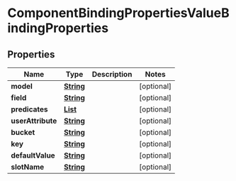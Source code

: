

# ComponentBindingPropertiesValueBindingProperties


## Properties

| Name | Type | Description | Notes |
|------------ | ------------- | ------------- | -------------|
|**model** | [**String**](String.md) |  |  [optional] |
|**field** | [**String**](String.md) |  |  [optional] |
|**predicates** | [**List**](List.md) |  |  [optional] |
|**userAttribute** | [**String**](String.md) |  |  [optional] |
|**bucket** | [**String**](String.md) |  |  [optional] |
|**key** | [**String**](String.md) |  |  [optional] |
|**defaultValue** | [**String**](String.md) |  |  [optional] |
|**slotName** | [**String**](String.md) |  |  [optional] |




